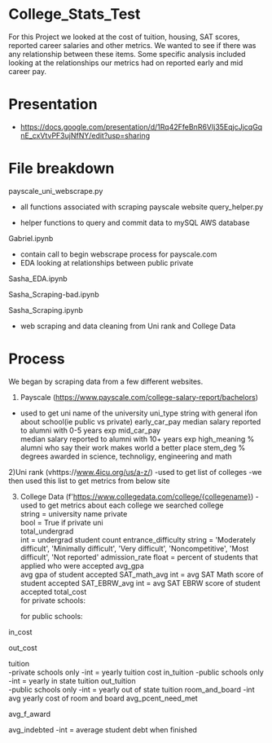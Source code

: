 # College_Stats_Test

For this Project we looked at the cost of tuition, housing, SAT scores, reported career salaries and other metrics.
We wanted to see if there was any relationship between these items. 
Some specific analysis included looking at the relationships our metrics had on reported early and mid career pay. 

# Presentation
  - https://docs.google.com/presentation/d/1Rq42FfeBnR6VIj35EqjcJjcqGqnE_cxVtvPF3ujNfNY/edit?usp=sharing

# File breakdown
payscale_uni_webscrape.py

  - all functions associated with scraping payscale website
query_helper.py 

  - helper functions to query and commit data to mySQL AWS database
  
Gabriel.ipynb

  - contain call to begin webscrape process for payscale.com
  - EDA looking at relationships between public private
  
Sasha_EDA.ipynb

Sasha_Scraping-bad.ipynb

Sasha_Scraping.ipynb

  - web scraping and data cleaning from Uni rank and College Data
 
# Process
We began by scraping data from a few different websites.

1) Payscale (https://www.payscale.com/college-salary-report/bachelors)
  - used to get 
  uni
    name of the university
  uni_type
    string with general ifon about school(ie public vs private)
  early_car_pay
    median salary reported to alumni with 0-5 years exp 
  mid_car_pay	
    median salary reported to alumni with 10+ years exp 
  high_meaning
    % alumni who say their work makes world a better place
  stem_deg
    % degrees awarded in science, technoligy, engineering and math

2)Uni rank (vhttps://www.4icu.org/us/a-z/)
  -used to get list of colleges
  -we then used this list to get metrics from below site

3) College Data (f'https://www.collegedata.com/college/{collegename})
  -used to get metrics about each college we searched
  college	
    string = university name
  private	
    bool = True if private uni    
  total_undergrad	
    int = undergrad student count
  entrance_difficulty
    string = 'Moderately difficult', 'Minimally difficult', 'Very difficult',
       'Noncompetitive', 'Most difficult', 'Not reported'
  admission_rate
    float = percent of students that applied who were accepted
  avg_gpa	
    avg gpa of student accepted
  SAT_math_avg
   int = avg SAT Math score of student accepted
  SAT_EBRW_avg
    int = avg SAT EBRW score of student accepted
  total_cost	
    for private schools:
      
    for public schools:
      
  in_cost

  out_cost	
 
  tuition	
    -private schools only
    -int = yearly tuition cost
  in_tuition
    -public schools only
    -int = yearly in state tuition 
  out_tuition	
    -public schools only
    -int = yearly out of state tuition 
  room_and_board 
    -int avg yearly cost of room and board
  avg_pcent_need_met	
    
  avg_f_award	
    
  avg_indebted
    -int = average student debt when finished
